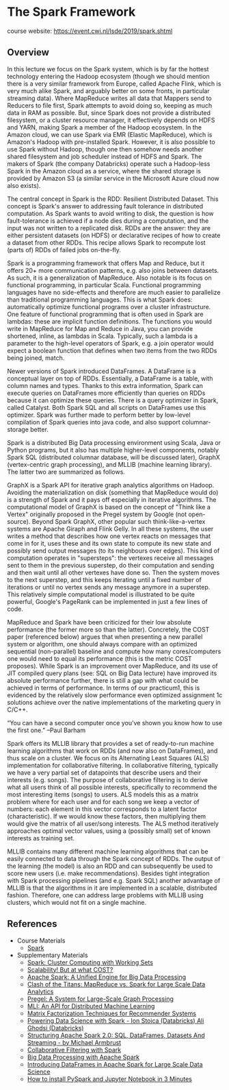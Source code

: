 # The Spark Framework

course website: https://event.cwi.nl/lsde/2019/spark.shtml

## Overview 

In this lecture we focus on the Spark system, which is by far the hottest technology entering the Hadoop ecosystem (though we should mention there is a very similar framework from Europe, called Apache Flink, which is very much alike Spark, and arguably better on some fronts, in particular streaming data). Where MapReduce writes all data that Mappers send to Reducers to file first, Spark attempts to avoid doing so, keeping as much data in RAM as possible. But, since Spark does not provide a distributed filesystem, or a cluster resource manager, it effectively depends on HDFS and YARN, making Spark a member of the Hadoop ecosystem. In the Amazon cloud, we can use Spark via EMR (Elastic MapReduce), which is Amazon's Hadoop with pre-installed Spark. However, it is also possible to use Spark without Hadoop, though one then somehow needs another shared filesystem and job scheduler instead of HDFS and Spark. The makers of Spark (the company Databricks) operate such a Hadoop-less Spark in the Amazon cloud as a service, where the shared storage is provided by Amazon S3 (a similar service in the Microsoft Azure cloud now also exists).

The central concept in Spark is the RDD: Resilient Distributed Dataset. This concept is Spark's answer to addressing fault tolerance in distributed computation. As Spark wants to avoid writing to disk, the question is how fault-tolerance is achieved if a node dies during a computation, and the input was not written to a replicated disk. RDDs are the answer: they are either persistent datasets (on HDFS) or declarative recipes of how to create a dataset from other RDDs. This recipe allows Spark to recompute lost (parts of) RDDs of failed jobs on-the-fly.

Spark is a programming framework that offers Map and Reduce, but it offers 20+ more communication patterns, e.g. also joins between datasets. As such, it is a generalization of MapReduce. Also notable is its focus on functional programming, in particular Scala. Functional programming languages have no side-effects and therefore are much easier to parallelize than traditional programming languages. This is what Spark does: automatically optimize functional programs over a cluster infrastructure. One feature of functional programming that is often used in Spark are lambdas: these are implicit function definitions. The functions you would write in MapReduce for Map and Reduce in Java, you can provide shortened, inline, as lambdas in Scala. Typically, such a lambda is a parameter to the high-level operators of Spark, e.g. a join operator would expect a boolean function that defines when two items from the two RDDs being joined, match.

Newer versions of Spark introduced DataFrames. A DataFrame is a conceptual layer on top of RDDs. Essentially, a DataFrame is a table, with column names and types. Thanks to this extra information, Spark can execute queries on DataFrames more efficiently than queries on RDDs because it can optimize these queries. There is a query optimizer in Spark, called Catalyst. Both Spark SQL and all scripts on DataFrames use this optimizer. Spark was further made to perform better by low-level compilation of Spark queries into java code, and also support columnar-storage better.

Spark is a distributed Big Data processing environment using Scala, Java or Python programs, but it also has multiple higher-level components, notably Spark SQL (distributed columnar database, will be discussed later), GraphX (vertex-centric graph processing), and MLLIB (machine learning library). The latter two are summarized as follows.

GraphX is a Spark API for iterative graph analytics algorithms on Hadoop. Avoiding the materialization on disk (something that MapReduce would do) is a strength of Spark and it pays off especially in iterative algorithms. The computational model of GraphX is based on the concept of "Think like a Vertex" originally proposed in the Pregel system by Google (not open-source). Beyond Spark GraphX, other popular such think-like-a-vertex systems are Apache Giraph and Flink Gelly. In all these systems, the user writes a method that describes how one vertex reacts on messages that come in for it, uses these and its own state to compute its new state and possibly send output messages (to its neighbours over edges). This kind of computation operates in "supersteps": the vertexes receive all messages sent to them in the previous superstep, do their computation and sending and then wait until all other vertexes have done so. Then the system moves to the next superstep, and this keeps iterating until a fixed number of iterations or until no vertex sends any message anymore in a superstep. This relatively simple computational model is illustrated to be quite powerful, Google's PageRank can be implemented in just a few lines of code.

MapReduce and Spark have been criticized for their low absolute performance (the former more so than the latter). Concretely, the COST paper (referenced below) argues that when presenting a new parallel system or algorithm, one should always compare with an optimized sequential (non-parallel) baseline and compute how many cores/computers one would need to equal its performance (this is the metric COST proposes). While Spark is an improvement over MapReduce, and its use of JIT compiled query plans (see: SQL on Big Data lecture) have improved its absolute performance further, there is still a gap with what could be achieved in terms of performance. In terms of our practicum1, this is evidenced by the relatively slow performance even optimized assignment 1c solutions achieve over the native implementations of the marketing query in C/C++.

“You can have a second computer once you’ve shown you know how to use the first one.” –Paul Barham

Spark offers its MLLIB library that provides a set of ready-to-run machine learning algorithms that work on RDDs (and now also on DataFrames), and thus scale on a cluster. We focus on its Alternating Least Squares (ALS) implementation for collaborative filtering. In collaborative filtering, typically we have a very partial set of datapoints that describe users and their interests (e.g. songs). The purpose of collaborative filtering is to derive what all users think of all possible interests, specifically to recommend the most interesting items (songs) to users. ALS models this as a matrix problem where for each user and for each song we keep a vector of numbers: each element in this vector corresponds to a latent factor (characteristic). If we would know these factors, then multiplying them would give the matrix of all user/song interests. The ALS method iteratively approaches optimal vector values, using a (possibly small) set of known interests as training set.

MLLIB contains many different machine learning algorithms that can be easily connected to data through the Spark concept of RDDs. The output of the learning (the model) is also an RDD and can subsequently be used to score new users (i.e. make recommendations). Besides tight integration with Spark processing pipelines (and e.g. Spark SQL) another advantage of MLLIB is that the algorithms in it are implemented in a scalable, distributed fashion. Therefore, one can address large problems with MLLIB using clusters, which would not fit on a single machine.

## References

- Course Materials
    - [Spark](https://github.com/cyyeh/large-scale-data-engineering/blob/master/spark/04-The%20Spark%20Framework.pdf)
- Supplementary Materials
    - [Spark: Cluster Computing with Working Sets](https://github.com/cyyeh/large-scale-data-engineering/blob/master/spark/spark.pdf)
    - [Scalability! But at what COST?](https://github.com/cyyeh/large-scale-data-engineering/blob/master/spark/cost.pdf)
    - [Apache Spark: A Unified Engine for Big Data Processing](https://github.com/cyyeh/large-scale-data-engineering/blob/master/spark/spark-cacm.pdf)
    - [Clash of the Titans: MapReduce vs. Spark for Large Scale Data Analytics](https://github.com/cyyeh/large-scale-data-engineering/blob/master/spark/mapreduce-vs-spark.pdf)
    - [Pregel: A System for Large-Scale Graph Processing](https://github.com/cyyeh/large-scale-data-engineering/blob/master/spark/pregel.pdf)
    - [MLI: An API for Distributed Machine Learning](https://github.com/cyyeh/large-scale-data-engineering/blob/master/spark/mli.pdf)
    - [Matrix Factorization Techniques for Recommender Systems](https://github.com/cyyeh/large-scale-data-engineering/blob/master/spark/matrixfactorization.pdf)
    - [Powering Data Science with Spark - Ion Stoica (Databricks) Ali Ghodsi (Databricks)](https://www.youtube.com/watch?v=GuVvNjZaxTs)
    - [Structuring Apache Spark 2.0: SQL, DataFrames, Datasets And Streaming - by Michael Armbrust](https://www.youtube.com/watch?v=1a4pgYzeFwE)
    - [Collaborative Filtering with Spark](https://www.slideshare.net/MrChrisJohnson/collaborative-filtering-with-spark)
    - [Big Data Processing with Apache Spark](https://www.infoq.com/articles/apache-spark-introduction/)
    - [Introducing DataFrames in Apache Spark for Large Scale Data Science](https://databricks.com/blog/2015/02/17/introducing-dataframes-in-spark-for-large-scale-data-science.html)
    - [How to install PySpark and Jupyter Notebook in 3 Minutes](https://www.sicara.ai/blog/2017-05-02-get-started-pyspark-jupyter-notebook-3-minutes)
